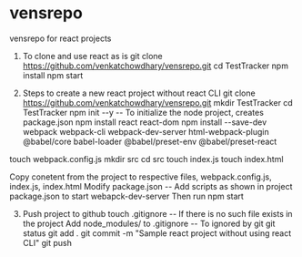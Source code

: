 # vensrepo
vensrepo for react projects

1. To clone and use react as is
  git clone https://github.com/venkatchowdhary/vensrepo.git
  cd TestTracker
  npm install
  npm start

2. Steps to create a new react project without react CLI
  git clone https://github.com/venkatchowdhary/vensrepo.git
  mkdir TestTracker
  cd TestTracker
  npm init --y      -- To initialize the node project, creates package.json
  npm install react react-dom
  npm install --save-dev webpack webpack-cli webpack-dev-server html-webpack-plugin @babel/core babel-loader @babel/preset-env @babel/preset-react

  touch webpack.config.js
  mkdir src
  cd src
  touch index.js
  touch index.html

  Copy conetent from the project to respective files, webpack.config.js, index.js, index.html
  Modify package.json -- Add scripts as shown in project package.json to start webapck-dev-server
  Then run npm start

3. Push project to github
  touch .gitignore                     -- If there is no such file exists in the project
  Add node_modules/ to .gitignore      -- To ignored by git
  git status
  git add .
  git commit -m "Sample react project without using react CLI"
  git push
